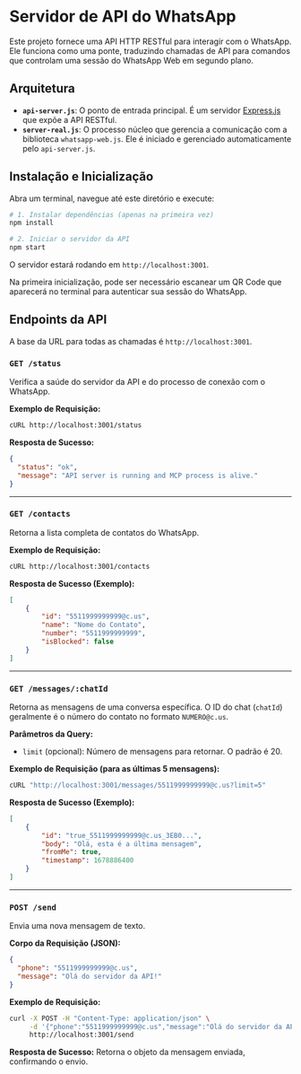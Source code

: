# Servidor de API do WhatsApp

Este projeto fornece uma API HTTP RESTful para interagir com o WhatsApp. Ele funciona como uma ponte, traduzindo chamadas de API para comandos que controlam uma sessão do WhatsApp Web em segundo plano.

## Arquitetura

- **`api-server.js`**: O ponto de entrada principal. É um servidor [Express.js](https://expressjs.com/) que expõe a API RESTful.
- **`server-real.js`**: O processo núcleo que gerencia a comunicação com a biblioteca `whatsapp-web.js`. Ele é iniciado e gerenciado automaticamente pelo `api-server.js`.

## Instalação e Inicialização

Abra um terminal, navegue até este diretório e execute:

```bash
# 1. Instalar dependências (apenas na primeira vez)
npm install

# 2. Iniciar o servidor da API
npm start
```

O servidor estará rodando em `http://localhost:3001`.

Na primeira inicialização, pode ser necessário escanear um QR Code que aparecerá no terminal para autenticar sua sessão do WhatsApp.

## Endpoints da API

A base da URL para todas as chamadas é `http://localhost:3001`.

### `GET /status`

Verifica a saúde do servidor da API e do processo de conexão com o WhatsApp.

**Exemplo de Requisição:**
```bash
cURL http://localhost:3001/status
```

**Resposta de Sucesso:**
```json
{
  "status": "ok",
  "message": "API server is running and MCP process is alive."
}
```

---


### `GET /contacts`

Retorna a lista completa de contatos do WhatsApp.

**Exemplo de Requisição:**
```bash
cURL http://localhost:3001/contacts
```

**Resposta de Sucesso (Exemplo):**
```json
[
    {
        "id": "5511999999999@c.us",
        "name": "Nome do Contato",
        "number": "5511999999999",
        "isBlocked": false
    }
]
```

---


### `GET /messages/:chatId`

Retorna as mensagens de uma conversa específica. O ID do chat (`chatId`) geralmente é o número do contato no formato `NUMERO@c.us`.

**Parâmetros da Query:**
- `limit` (opcional): Número de mensagens para retornar. O padrão é 20.

**Exemplo de Requisição (para as últimas 5 mensagens):**
```bash
cURL "http://localhost:3001/messages/5511999999999@c.us?limit=5"
```

**Resposta de Sucesso (Exemplo):**
```json
[
    {
        "id": "true_5511999999999@c.us_3EB0...",
        "body": "Olá, esta é a última mensagem",
        "fromMe": true,
        "timestamp": 1678886400
    }
]
```

---


### `POST /send`

Envia uma nova mensagem de texto.

**Corpo da Requisição (JSON):**
```json
{
  "phone": "5511999999999@c.us",
  "message": "Olá do servidor da API!"
}
```

**Exemplo de Requisição:**
```bash
curl -X POST -H "Content-Type: application/json" \
     -d '{"phone":"5511999999999@c.us","message":"Olá do servidor da API!"}' \
     http://localhost:3001/send
```

**Resposta de Sucesso:**
Retorna o objeto da mensagem enviada, confirmando o envio.

```json